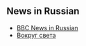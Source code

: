 ## News in Russian
* [BBC News in Russian](https://www.bbc.com/russian)
* [Вокруг света](http://www.vokrugsveta.ru/)
